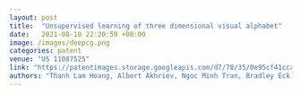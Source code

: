 ```yaml
---
layout: post
title:  "Unsupervised learning of three dimensional visual alphabet"
date:   2021-08-10 22:20:59 +00:00
image: /images/deepcg.png
categories: patent
venue: "US 11087525"
link: "https://patentimages.storage.googleapis.com/d7/78/35/0e95cf41ccaaa5/US11087525.pdf"
authors: "Thanh Lam Hoang, Albert Akhriev, Ngoc Minh Tran, Bradley Eck, <strong>Tuan Dinh</strong>"
---
```

<!-- [Presented Slides](){:target="_blank"} -->

